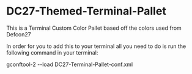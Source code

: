 # DC27-Themed-Terminal-Pallet
This is a Terminal Custom Color Pallet based off the colors used from Defcon27

In order for you to add this to your terminal all you need to do is run the following command in your terminal: 

gconftool-2 --load DC27-Terminal-Pallet-conf.xml
